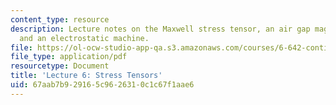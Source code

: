 ```yaml
---
content_type: resource
description: Lecture notes on the Maxwell stress tensor, an air gap magnetic machine,
  and an electrostatic machine.
file: https://ol-ocw-studio-app-qa.s3.amazonaws.com/courses/6-642-continuum-electromechanics-fall-2008/67aab7b929165c9626310c1c67f1aae6_lec06_f08.pdf
file_type: application/pdf
resourcetype: Document
title: 'Lecture 6: Stress Tensors'
uid: 67aab7b9-2916-5c96-2631-0c1c67f1aae6
---
```

